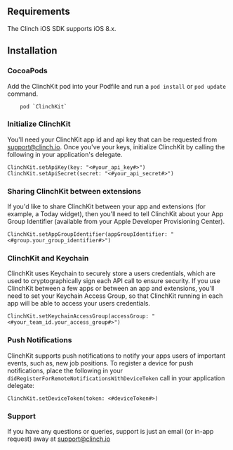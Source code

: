 ## Requirements
The Clinch iOS SDK supports iOS 8.x.

## Installation

### CocoaPods
Add the ClinchKit pod into your Podfile and run a `pod install` or `pod update` command.

		pod `ClinchKit`
		

### Initialize ClinchKit
You'll need your ClinchKit app id and api key that can be requested from [support@clinch.io](support@clinch.io). Once you've your keys, initialize ClinchKit by calling the following in your application's delegate.

	ClinchKit.setApiKey(key: "<#your_api_key#>")
	ClinchKit.setApiSecret(secret: "<#your_api_secret#>")
	
### Sharing ClinchKit between extensions

If you'd like to share ClinchKit between your app and extensions (for example, a Today widget), then you'll need to tell ClinchKit about your App Group Identifier (available from your Apple Developer Provisioning Center).

	ClinchKit.setAppGroupIdentifier(appGroupIdentifier: "<#group.your_group_identifier#>")
	
### ClinchKit and Keychain

ClinchKit uses Keychain to securely store a users credentials, which are used to cryptographically sign each API call to ensure security. If you use ClinchKit between a few apps or between an app and extensions, you'll need to set your Keychain Access Group, so that ClinchKit running in each app will be able to access your users credentials.

	ClinchKit.setKeychainAccessGroup(accessGroup: "<#your_team_id.your_access_group#>")
	

### Push Notifications

ClinchKit supports push notifications to notify your apps users of important events, such as, new job positions. To register a device for push notifications, place the following in your `didRegisterForRemoteNotificationsWithDeviceToken` call in your application delegate:

	ClinchKit.setDeviceToken(token: <#deviceToken#>)

### Support

If you have any questions or queries, support is just an email (or in-app request) away at [support@clinch.io](support@clinch.io)